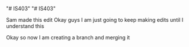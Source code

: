 "# IS403" 
"# IS403" 

Sam made this edit
Okay guys I am just going to keep making edits until I understand this

Okay so now I am creating a branch and merging it